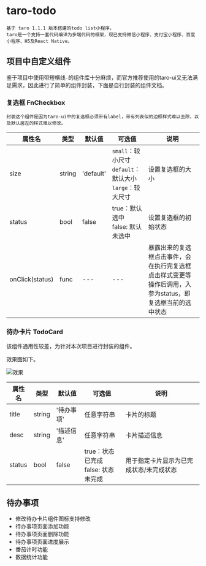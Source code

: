 # taro-todo

    基于 taro 1.1.1 版本搭建的todo list小程序。
    taro是一个支持一套代码编译为多端代码的框架，现已支持微信小程序、支付宝小程序、百度小程序、H5及React Native。

## 项目中自定义组件

鉴于项目中使用带短横线`-`的组件库十分麻烦，而官方推荐使用的taro-ui又无法满足需求，因此进行了简单的组件封装，下面是自行封装的组件文档。

### 复选框 FnCheckbox

    封装这个组件是因为taro-ui中的复选框必须带有label，带有列表似的边框样式难以去除，以及默认居左的样式难以修改。

属性名 | 类型 | 默认值 | 可选值 | 说明
---|---|---|---|---
size | string | 'default' | `small`：较小尺寸<br/>`default`：默认大小<br/>`large`：较大尺寸<br/> | 设置复选框的大小
status | bool | false | true：默认选中<br>false: 默认未选中 | 设置复选框的初始状态
onClick(status) | func | --- | --- | 暴露出来的复选框点击事件，会在执行完复选框点击样式变更等操作后调用，入参为status，即复选框当前的选中状态

### 待办卡片 TodoCard

该组件通用性较差，为针对本次项目进行封装的组件。

效果图如下。

![效果](https://ws1.sinaimg.cn/large/006gU7ahly1fx0sc5uv7qj308d04at8m.jpg)

属性名 | 类型 | 默认值 | 可选值 | 说明
---|---|---|---|---
title | string | '待办事项' | 任意字符串 | 卡片的标题 
desc | string | '描述信息' | 任意字符串 | 卡片描述信息
status | bool | false | true：状态已完成<br>false: 状态未完成 | 用于指定卡片显示为已完成状态/未完成状态

## 待办事项

- 修改待办卡片组件图标支持修改
- 待办事项页面添加功能
- 待办事项页面删除功能
- 待办事项页面进度展示
- 番茄计时功能
- 数据统计功能